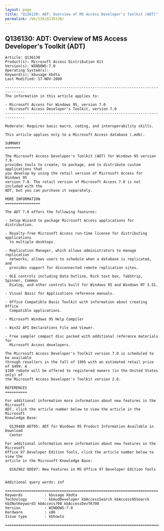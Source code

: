 ```yaml
---
layout: page
title: "Q136130: ADT: Overview of MS Access Developer's Toolkit (ADT)"
permalink: /kb/136/Q136130/
---
```


## Q136130: ADT: Overview of MS Access Developer's Toolkit (ADT)

	Article: Q136130
	Product(s): Microsoft Access Distribution Kit
	Version(s): WINDOWS:7.0
	Operating System(s): 
	Keyword(s): kbusage kbdta
	Last Modified: 17-NOV-2000
	
	-------------------------------------------------------------------------------
	The information in this article applies to:
	
	- Microsoft Access for Windows 95, version 7.0 
	- Microsoft Access Developer's Toolkit, version 7.0 
	-------------------------------------------------------------------------------
	
	Moderate: Requires basic macro, coding, and interoperability skills.
	
	This article applies only to a Microsoft Access database (.mdb).
	
	SUMMARY
	=======
	
	The Microsoft Access Developer's Toolkit (ADT) for Windows 95 version 7.0
	provides tools to create, to package, and to distribute custom applications that
	you develop by using the retail version of Microsoft Access for Windows 95
	version 7.0. The retail version of Microsoft Access 7.0 is not included with the
	ADT, but you can purchase it separately.
	
	MORE INFORMATION
	================
	
	The ADT 7.0 offers the following features:
	
	- Setup Wizard to package Microsoft Access applications for distribution.
	
	- Royalty-free Microsoft Access run-time license for distributing applications
	  to multiple desktops.
	
	- Replication Manager, which allows administrators to manage replication
	  networks, allows users to schedule when a database is replicated, and
	  provides support for disconnected remote replication sites.
	
	- OLE controls including Data Outline, Rich text box, TabStrip, Spinner, Common
	  Dialog, and other controls built for Windows 95 and Windows NT 3.51.
	
	- Visual Basic for Applications reference manuals.
	
	- Office Compatible Basic Toolkit with information about creating Office
	  Compatible applications.
	
	- Microsoft Windows 95 Help Compiler
	
	- Win32 API Declarations File and Viewer.
	
	- Free sampler compact disc packed with additional reference materials for
	  Microsoft Access developers.
	
	The Microsoft Access Developer's Toolkit version 7.0 is scheduled to be available
	through resellers in the fall of 1995 with an estimated retail price of $499. A
	$100 rebate will be offered to registered owners (in the United States only) of
	the Microsoft Access Developer's Toolkit version 2.0.
	
	REFERENCES
	==========
	
	For additional information more information about new features in the Microsoft
	ADT, click the article number below to view the article in the Microsoft
	Knowledge Base:
	
	  Q139480 ADT95: ADT for Windows 95 Product Information Available in Download
	  Center
	
	For additional information more information about new features in the Microsoft
	Office 97 Developer Edition Tools, click the article number below to view the
	article in the Microsoft Knowledge Base:
	
	  Q162962 ODE97: New Features in MS Office 97 Developer Edition Tools
	
	
	Additional query words: inf
	
	======================================================================
	Keywords          : kbusage kbdta 
	Technology        : kbAudDeveloper kbAccessSearch kbAccess95Search kbZNotKeyword3 kbAccess700 kbAccessDevTK700
	Version           : WINDOWS:7.0
	Hardware          : x86
	Issue type        : kbhowto
	
	=============================================================================
	
